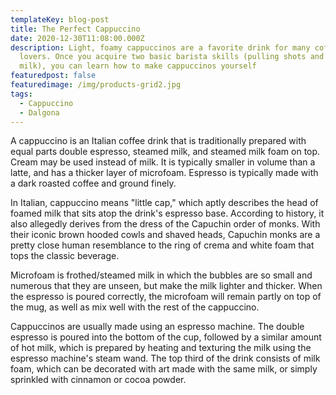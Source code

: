 ```yaml
---
templateKey: blog-post
title: The Perfect Cappuccino
date: 2020-12-30T11:08:00.000Z
description: Light, foamy cappuccinos are a favorite drink for many coffee
  lovers. Once you acquire two basic barista skills (pulling shots and foaming
  milk), you can learn how to make cappuccinos yourself
featuredpost: false
featuredimage: /img/products-grid2.jpg
tags:
  - Cappuccino
  - Dalgona
---
```

A cappuccino is an Italian coffee drink that is traditionally prepared with equal parts double espresso, steamed milk, and steamed milk foam on top. Cream may be used instead of milk. It is typically smaller in volume than a latte, and has a thicker layer of microfoam. Espresso is typically made with a dark roasted coffee and ground finely.

In Italian, cappuccino means "little cap," which aptly describes the head of foamed milk that sits atop the drink's espresso base. According to history, it also allegedly derives from the dress of the Capuchin order of monks. With their iconic brown hooded cowls and shaved heads, Capuchin monks are a pretty close human resemblance to the ring of crema and white foam that tops the classic beverage.

Microfoam is frothed/steamed milk in which the bubbles are so small and numerous that they are unseen, but make the milk lighter and thicker. When the espresso is poured correctly, the microfoam will remain partly on top of the mug, as well as mix well with the rest of the cappuccino.

Cappuccinos are usually made using an espresso machine. The double espresso is poured into the bottom of the cup, followed by a similar amount of hot milk, which is prepared by heating and texturing the milk using the espresso machine's steam wand. The top third of the drink consists of milk foam, which can be decorated with art made with the same milk, or simply sprinkled with cinnamon or cocoa powder.